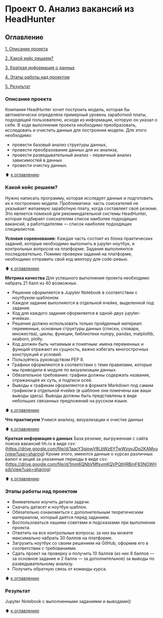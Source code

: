 # Проект 0. Анализ вакансий из HeadHunter

## Оглавление
[1. Описание проекта](https://github.com/kontroler38/Project_1-HH_vacancies_analysis/blob/main/README.md#Описание-проекта)

[2. Какой кейс решаем?](https://github.com/kontroler38/Project_1-HH_vacancies_analysis/blob/main/README.md#Какой-кейс-решаем?)

[3. Краткая информация о данных](https://github.com/kontroler38/Project_1-HH_vacancies_analysis/blob/main/README.md#Краткая-информация-о-данных)

[4. Этапы работы над проектом](https://github.com/kontroler38/Project_1-HH_vacancies_analysis/blob/main/README.md#Этапы-работы-над-проектом)

[5. Результат](https://github.com/kontroler38/Project_1-HH_vacancies_analysis/blob/main/README.md#Результат)

### Описание проекта
Компания HeadHunter хочет построить модель, которая бы автоматически определяла примерный уровень заработной платы, подходящей пользователю, исходя из информации, которую он указал о себе. В ходе выполнения проекта необходимо преобразовать, исследовать и очистить данные для построения модели. Для этого необходимо:
- провести базовый анализ структуры данных,
- провести преобразование данных для их анализа,
- провести разведывательный анализ - первичный анализ зависимостей в данных
- провести очистку данных.

:arrow_up: [к оглавлению](https://github.com/kontroler38/Project_1-HH_vacancies_analysis/blob/main/README.md#Оглавление)


### Какой кейс решаем?
Нужно написать программу, которая исследует данные и подготовить их к построению модели.
Проблематика: часть соискателей не указывает желаемую заработную плату, когда составляет своё резюме.
Это является помехой для рекомендательной системы HeadHunter, которая подбирает соискателям список наиболее подходящих вакансий, а работодателям — список наиболее подходящих специалистов.

**Условия соревнования:**
Каждая часть состоит из блока практических заданий, которые необходимо выполнить в jupyter-ноутбук, и контрольных вопросов на платформе. Задания выполняются последовательно.
Помимо проверки заданий на платформе, необходимо отправить свой код ментору для code-ревью.

:arrow_up: [к оглавлению](https://github.com/kontroler38/Project_1-HH_vacancies_analysis/blob/main/README.md#Оглавление)

**Метрика качества**
Для успешного выполнения проекта необходимо набрать 21 балл из 40 возможных.

- Решение оформляется в Jupyter Notebook в соответствии с ноутбуком-шаблоном.
- Каждое задание выполняется в отдельной ячейке, выделенной под задание.
- Код для каждого задания оформляется в одной-двух jupyter-ячейках.
- Решение должно использовать только пройденный материал: переменные, основные структуры данных (списки, словари, множества), циклы, функции, библиотеки numpy, pandas, matplotlib, seaborn, plotly.
- Код должен быть читаемым и понятным: имена переменных и функций отражают их сущность, важно избегать многострочных конструкций и условий.
- Пользуйтесь руководством PEP 8.
- Графики оформляются в соответствии с теми правилами, которые мы приводили в модуле по визуализации данных.
- Обязательное требование: графики должны содержать название, отражающее их суть, и подписи осей.
- Выводы к графикам оформляются в формате Markdown под самим графиком в отдельной ячейке (в шаблоне они помечены как ваши выводы здесь). Выводы должны быть представлены в виде небольших связанных предложений на русском языке.

:arrow_up: [к оглавлению](https://github.com/kontroler38/Project_1-HH_vacancies_analysis/blob/main/README.md#Оглавление)

**Что практикуем**
Учимся анализу, визуализации и очистке данных

:arrow_up: [к оглавлению](https://github.com/kontroler38/Project_1-HH_vacancies_analysis/blob/main/README.md#Оглавление)

**Краткая информация о данных**
База резюме, выгруженная с сайта поиска вакансий hh.ru в виде csv: (https://drive.google.com/file/d/1aacY3qjpwV8LbWz6YTwWzgvJDp2KAMyu/view?usp=sharing)
Кроме этого, имеются данные о курсах различных валют и акций за указанные периоды в виде csv: (https://drive.google.com/file/d/1mm6QNbVMfsvmKQVPQtHRBmF83NOWHsdi/view?usp=sharing)

:arrow_up: [к оглавлению](https://github.com/kontroler38/Project_1-HH_vacancies_analysis/blob/main/README.md#Оглавление)

### Этапы работы над проектом
- Внимательно изучить детали задачи.
- Скачать датасет и ноутбук-шаблон.
- Обязательно ознакомиться с дополнительным теоретическим материалом, который даётся перед заданием.
- Воспользоваться нашими советами и подсказками при выполнении проекта.
- Ответить на все контрольные вопросы: за них вы можете максимально набрать 30 баллов на платформе.
- Загрузить ноутбук со своим решением на GitHub, оформив его в соответствии с требованиями.
- Сдать проект на проверку и получить 10 баллов (из них 8 баллов — за основное задание и 2 балла — за дополнительное) за выводы по разведывательному анализу.
- Получить обратную связь от команды курса.

:arrow_up: [к оглавлению](https://github.com/kontroler38/Project_1-HH_vacancies_analysis/blob/main/README.md#Оглавление)

### Результат
Jupyter Notebook с выполненными заданиями и выводами()

:arrow_up: [к оглавлению](https://github.com/kontroler38/Project_1-HH_vacancies_analysis/blob/main/README.md#Оглавление)

